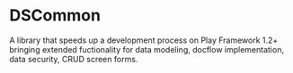 DSCommon
========

A library that speeds up a development process on Play Framework 1.2+ bringing extended fuctionality for data modeling, docflow implementation, data security, CRUD screen forms. 
